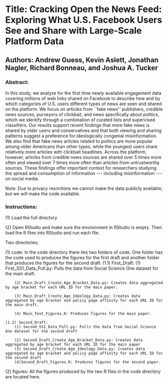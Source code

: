

# Title: Cracking Open the News Feed: Exploring What U.S. Facebook Users See and Share with Large-Scale Platform Data

## Authors: Andrew Guess, Kevin Aslett, Jonathan Nagler, Richard Bonneau, and Joshua A. Tucker

### Abstract: 

In this study, we analyze for the first time newly available engagement data covering millions of web links shared on Facebook to describe how and by which categories of U.S. users different types of news are seen and shared on the platform. We focus on articles from ``fake news'' publishers, credible news sources, purveyors of clickbait, and news specifically about politics, which we identify through a combination of curated lists and supervised classifiers. Our results support recent findings that more fake news is shared by older users and conservatives and that both viewing and sharing patterns suggest a preference for ideologically congenial misinformation. We also find that fake news articles related to politics are more popular among older Americans than other types, while the youngest users share relatively more articles with clickbait headlines. Across the platform, however, articles from credible news sources are shared over 5 times more often and viewed over 7 times more often than articles from untrustworthy sources. These findings offer important context for researchers studying the spread and consumption of information --- including misinformation --- on social media.

Note: Due to privacy resrictions we cannot make the data publicly available, but we will make the code available.

### Instructions:

(1) Load the full directory

(2) Open RStudio and make sure the environment in RStudio is empty. Then load the R files into RStudio and run each file.

Two directories:

(1) code: In the code directory there lies two folders of code. One folder has the code used to produces the figures for the first draft and another folder that produces the figures for the second draft:
	(1.1) First_Draft:
		(1) First_SS1_Data_Pull.py: Pulls the data from Social Science One dataset for the main draft.
		
		(2) Main_Draft_Create_Age_Bracket_Data.py: Creates data aggregated by age bracket for each URL ID for the main paper.
		
		(3) Main_Draft_Create_Age_Ideology_Data.py: Creates data aggregated by age bracket and policy page affinity for each URL ID for the main draft.
		
		(4) Main_Text_Figures.R: Produces figures for the main paper.

	(1.2) Second_Draft:
		(1) Second_SS1_Data_Pull.py: Pulls the data from Social Science One dataset for the second draft
		
		(2) Second_Draft_Create_Age_Bracket_Data.py: Creates data aggregated by age bracket for each URL ID for the main paper		(3) Second_Draft_Create_Age_Ideology_Data.py: Creates data aggregated by age bracket and policy page affinity for each URL ID for the second draft		(4)Second_Draft_Figures.R: Produces figures for the second paper.

(2) figures: All the figures produced by the two R files in the code directory are located here.

